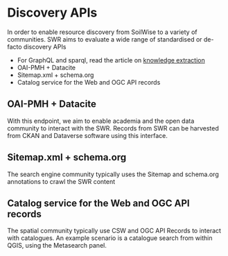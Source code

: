 # Discovery APIs

In order to enable resource discovery from SoilWise to a variety of communities. SWR aims to evaluate a wide range of standardised or de-facto discovery APIs

- For GraphQL and sparql, read the article on [knowledge extraction](./knowledge-extraction.md)
- OAI-PMH + Datacite
- Sitemap.xml + schema.org
- Catalog service for the Web and OGC API records

## OAI-PMH + Datacite

With this endpoint, we aim to enable academia and the open data community to interact with the SWR. Records from SWR can be harvested from CKAN and Dataverse software using this interface.

## Sitemap.xml + schema.org

The search engine community typically uses the Sitemap and schema.org annotations to crawl the SWR content

## Catalog service for the Web and OGC API records

The spatial community typically use CSW and OGC API Records to interact with catalogues. An example scenario is a catalogue search from within QGIS, using the Metasearch panel.
